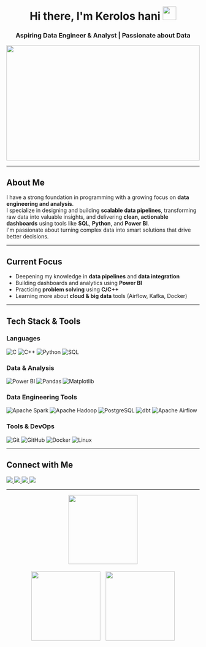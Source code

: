 <h1 align="center">
  Hi there, I'm Kerolos hani <img src="https://media.giphy.com/media/hvRJCLFzcasrR4ia7z/giphy.gif" width="35px" />
</h1>

<h3 align="center">Aspiring Data Engineer & Analyst | Passionate about Data </h3>

<p align="center">
  <img src="https://media2.giphy.com/media/v1.Y2lkPTc5MGI3NjExeTVjcWpqMDNwNnZveW43cHJ0OWRvcGRzOWo0ZXFqc2RmMDdndWJ3ZSZlcD12MV9pbnRlcm5hbF9naWZfYnlfaWQmY3Q9Zw/gVlgj80ZLp9yo/giphy.gif" width="100%" height="300"/>
</p>

---

##  About Me  

I have a strong foundation in programming with a growing focus on **data engineering and analysis**.  
I specialize in designing and building **scalable data pipelines**, transforming raw data into valuable insights, and delivering **clean, actionable dashboards** using tools like **SQL**, **Python**, and **Power BI**.  
I'm passionate about turning complex data into smart solutions that drive better decisions.

---

##  Current Focus  

- Deepening my knowledge in **data pipelines** and **data integration**  
- Building dashboards and analytics using **Power BI**  
- Practicing **problem solving** using **C/C++**  
- Learning more about **cloud & big data** tools (Airflow, Kafka, Docker)  

---

##  Tech Stack & Tools  

### Languages  
![C](https://img.shields.io/badge/C-00599C?logo=c&logoColor=white)
![C++](https://img.shields.io/badge/C++-00599C?logo=cplusplus&logoColor=white)
![Python](https://img.shields.io/badge/-Python-3776AB?logo=python&logoColor=white)
![SQL](https://img.shields.io/badge/-SQL-025E8C?logo=postgresql&logoColor=white)

### Data & Analysis  
![Power BI](https://img.shields.io/badge/-Power%20BI-F2C811?logo=powerbi&logoColor=black)
![Pandas](https://img.shields.io/badge/-Pandas-150458?logo=pandas&logoColor=white)
![Matplotlib](https://img.shields.io/badge/Matplotlib-000000?logo=matplotlib&logoColor=white)

### Data Engineering Tools  
![Apache Spark](https://img.shields.io/badge/-Apache%20Spark-E25A1C?logo=apachespark&logoColor=white)
![Apache Hadoop](https://img.shields.io/badge/-Apache%20Hadoop-66CCFF?logo=apache&logoColor=black)
![PostgreSQL](https://img.shields.io/badge/-PostgreSQL-336791?logo=postgresql&logoColor=white)
![dbt](https://img.shields.io/badge/-dbt-FF694B?logo=dbt&logoColor=white)
![Apache Airflow](https://img.shields.io/badge/-Apache%20Airflow-017CEE?logo=apacheairflow&logoColor=white)

### Tools & DevOps  
![Git](https://img.shields.io/badge/-Git-F05032?logo=git&logoColor=white)
![GitHub](https://img.shields.io/badge/-GitHub-181717?logo=github&logoColor=white)
![Docker](https://img.shields.io/badge/-Docker-2496ED?logo=docker&logoColor=white)
![Linux](https://img.shields.io/badge/-Linux-FCC624?logo=linux&logoColor=black)

---

##  Connect with Me  

<p >
  <a href="mailto:keroloshani474@gmail.com">
    <img src="https://img.shields.io/badge/Gmail-D14836?style=flat-rounded&logo=gmail&logoColor=white"/>
  </a>
  <a href="https://github.com/keroloshany47">
    <img src="https://img.shields.io/badge/GitHub-181717?style=flat-rounded&logo=github&logoColor=white"/>
  </a>
  <a href="https://wa.me/201205887142">
    <img src="https://img.shields.io/badge/WhatsApp-25D366?style=flat-rounded&logo=whatsapp&logoColor=white"/>
  </a>
  <a href="https://www.linkedin.com/in/keroloshani-data/">
    <img src="https://img.shields.io/badge/LinkedIn-0077B5?style=flat-rounded&logo=linkedin&logoColor=white"/>
  </a>
</p>


---

<p align="center">
  <!-- GitHub Stats -->
   <img src="https://github-readme-stats.vercel.app/api?username=keroloshany47&show_icons=true&theme=radical&hide_border=true&bg_color=0D1117&title_color=00E6FE&icon_color=00E6FE" height="180"/>
 


  <!-- Streak Stats -->
  
  <p align="center">
  <img src="https://github-readme-streak-stats.herokuapp.com?user=keroloshany47&theme=radical&hide_border=true&background=0D1117&ring=00E6FE&fire=FF0080&currStreakLabel=00E6FE" height="180" style="display:inline-block; margin: 5px;"/>

  <!-- Top Languages -->

  <img src="https://github-readme-stats.vercel.app/api/top-langs/?username=keroloshany47&layout=compact&theme=radical&hide_border=true&bg_color=0D1117&title_color=00E6FE" height="180" style="display:inline-block; margin: 5px;"/>
</p>


